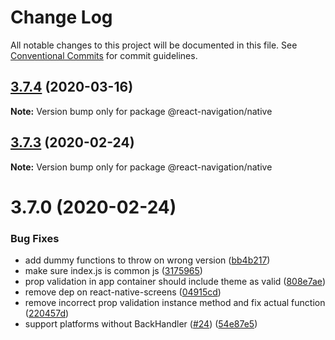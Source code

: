 # Change Log

All notable changes to this project will be documented in this file.
See [Conventional Commits](https://conventionalcommits.org) for commit guidelines.

## [3.7.4](https://github.com/react-navigation/react-navigation-native/compare/@react-navigation/native@3.7.3...@react-navigation/native@3.7.4) (2020-03-16)

**Note:** Version bump only for package @react-navigation/native





## [3.7.3](https://github.com/react-navigation/react-navigation-native/compare/@react-navigation/native@3.7.0...@react-navigation/native@3.7.3) (2020-02-24)

**Note:** Version bump only for package @react-navigation/native





# 3.7.0 (2020-02-24)


### Bug Fixes

* add dummy functions to throw on wrong version ([bb4b217](https://github.com/react-navigation/react-navigation-native/commit/bb4b21712aa7e2ef488d1fd69eba1368d0a9a9d0))
* make sure index.js is common js ([3175965](https://github.com/react-navigation/react-navigation-native/commit/31759653955daaeb1c338382c33b00c7ec9c422c))
* prop validation in app container should include theme as valid ([808e7ae](https://github.com/react-navigation/react-navigation-native/commit/808e7aecafc73408346847523a91902a319b1d60))
* remove dep on react-native-screens ([04915cd](https://github.com/react-navigation/react-navigation-native/commit/04915cd88cb26da62c3657c04255431ce968e72f))
* remove incorrect prop validation instance method and fix actual function ([220457d](https://github.com/react-navigation/react-navigation-native/commit/220457da6581dcc9e6fff4961ecc49cf9ec9ece8))
* support platforms without BackHandler ([#24](https://github.com/react-navigation/react-navigation-native/issues/24)) ([54e87e5](https://github.com/react-navigation/react-navigation-native/commit/54e87e5e30e418274f7a1711577234f7f8dc8c2a))
